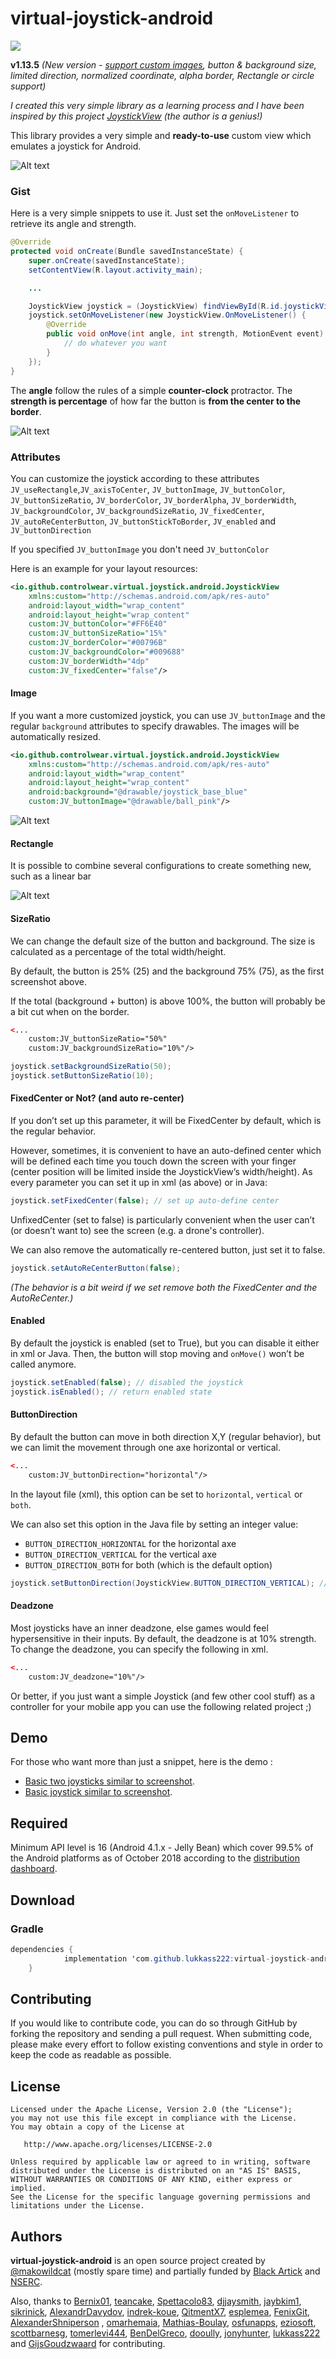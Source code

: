 # virtual-joystick-android

[![](https://jitpack.io/v/BenDelGreco/virtual-joystick-android.svg)](https://jitpack.io/#BenDelGreco/virtual-joystick-android)

**v1.13.5** _(New version - [support custom images](#image), button & background size, limited direction, normalized coordinate, alpha border, Rectangle or circle support)_

_I created this very simple library as a learning process and I have been inspired by this project [JoystickView](https://github.com/zerokol/JoystickView) (the author is a genius!)_

This library provides a very simple and **ready-to-use** custom view which emulates a joystick for Android.

![Alt text](/misc/virtual-joystick-android.png?raw=true "Double Joystick with custom size and colors")

### Gist
Here is a very simple snippets to use it. Just set the `onMoveListener` to retrieve its angle and strength.

```java
@Override
protected void onCreate(Bundle savedInstanceState) {
    super.onCreate(savedInstanceState);
    setContentView(R.layout.activity_main);

    ...

    JoystickView joystick = (JoystickView) findViewById(R.id.joystickView);
    joystick.setOnMoveListener(new JoystickView.OnMoveListener() {
        @Override
        public void onMove(int angle, int strength, MotionEvent event) {
            // do whatever you want
        }
    });
}
```
The **angle** follow the rules of a simple **counter-clock** protractor. The **strength is percentage** of how far the button is **from the center to the border**.

![Alt text](/misc/virtual-joystick.png?raw=true "Explanation")


### Attributes

You can customize the joystick according to these attributes `JV_useRectangle`,`JV_axisToCenter`, `JV_buttonImage`, `JV_buttonColor`, `JV_buttonSizeRatio`, `JV_borderColor`, `JV_borderAlpha`, `JV_borderWidth`, `JV_backgroundColor`, `JV_backgroundSizeRatio`, `JV_fixedCenter`, `JV_autoReCenterButton`, `JV_buttonStickToBorder`, `JV_enabled` and `JV_buttonDirection`

If you specified `JV_buttonImage` you don't need `JV_buttonColor`

Here is an example for your layout resources:
```xml
<io.github.controlwear.virtual.joystick.android.JoystickView
    xmlns:custom="http://schemas.android.com/apk/res-auto"
    android:layout_width="wrap_content"
    android:layout_height="wrap_content"
    custom:JV_buttonColor="#FF6E40"
    custom:JV_buttonSizeRatio="15%"
    custom:JV_borderColor="#00796B"
    custom:JV_backgroundColor="#009688"
    custom:JV_borderWidth="4dp"
    custom:JV_fixedCenter="false"/>
```
#### Image
If you want a more customized joystick, you can use `JV_buttonImage` and the regular `background` attributes to specify drawables. The images will be automatically resized.

```xml
<io.github.controlwear.virtual.joystick.android.JoystickView
    xmlns:custom="http://schemas.android.com/apk/res-auto"
    android:layout_width="wrap_content"
    android:layout_height="wrap_content"
    android:background="@drawable/joystick_base_blue"
    custom:JV_buttonImage="@drawable/ball_pink"/>
```

![Alt text](/misc/android-virtual-joystick-custom-image.png?raw=true "Left joystick with custom image")

#### Rectangle
It is possible to combine several configurations to create something new, such as a linear bar

![Alt text](/misc/virtual-joystick-android-rectangle.png?raw=true "rectangle joystick with vertical axis")

#### SizeRatio
We can change the default size of the button and background.
The size is calculated as a percentage of the total width/height.

By default, the button is 25% (25) and the background 75% (75), as the first screenshot above.

If the total (background + button) is above 100%, the button will probably be a bit cut when on the border.

```xml
<...
    custom:JV_buttonSizeRatio="50%"
    custom:JV_backgroundSizeRatio="10%"/>

```

```java
joystick.setBackgroundSizeRatio(50);
joystick.setButtonSizeRatio(10);
```

#### FixedCenter or Not? (and auto re-center)
If you don’t set up this parameter, it will be FixedCenter by default, which is the regular behavior.

However, sometimes, it is convenient to have an auto-defined center which will be defined each time you touch down the screen with your finger (center position will be limited inside the JoystickView’s width/height).
As every parameter you can set it up in xml (as above) or in Java:
```java
joystick.setFixedCenter(false); // set up auto-define center
```

UnfixedCenter (set to false) is particularly convenient when the user can’t (or doesn’t want to) see the screen (e.g. a drone's controller).

We can also remove the automatically re-centered button, just set it to false.
```java
joystick.setAutoReCenterButton(false);
```
_(The behavior is a bit weird if we set remove both the FixedCenter and the AutoReCenter.)_

#### Enabled
By default the joystick is enabled (set to True), but you can disable it either in xml or Java. Then, the button will stop moving and `onMove()` won’t be called anymore.
```java
joystick.setEnabled(false); // disabled the joystick
joystick.isEnabled(); // return enabled state
```

#### ButtonDirection
By default the button can move in both direction X,Y (regular behavior), but we can limit the movement through one axe horizontal or vertical.
```xml
<...
    custom:JV_buttonDirection="horizontal"/>
```
In the layout file (xml), this option can be set to `horizontal`, `vertical` or `both`.

We can also set this option in the Java file by setting an integer value:
- `BUTTON_DIRECTION_HORIZONTAL` for the horizontal axe
- `BUTTON_DIRECTION_VERTICAL` for the vertical axe
- `BUTTON_DIRECTION_BOTH` for both (which is the default option)

```java
joystick.setButtonDirection(JoystickView.BUTTON_DIRECTION_VERTICAL); // vertical
```

#### Deadzone
Most joysticks have an inner deadzone, else games would feel hypersensitive in their inputs.
By default, the deadzone is at 10% strength.
To change the deadzone, you can specify the following in xml.
```xml
<...
    custom:JV_deadzone="10%"/>
```

Or better, if you just want a simple Joystick (and few other cool stuff) as a controller for your mobile app you can use the following related project ;)

## Demo
For those who want more than just a snippet, here is the demo :
- [Basic two joysticks ](https://github.com/lukkass222/virtual-joystick-android/tree/master/joystickdemo_2) [similar to screenshot](#image).
- [Basic joystick ](https://github.com/lukkass222/virtual-joystick-android/tree/master/joystickdemo) [similar to screenshot](#Rectangle).


## Required
Minimum API level is 16 (Android 4.1.x - Jelly Bean) which cover 99.5% of the Android platforms as of October 2018 according to the  <a href="https://developer.android.com/about/dashboards" class="user-mention">distribution dashboard</a>.

## Download
### Gradle
```java
dependencies {
	        implementation 'com.github.lukkass222:virtual-joystick-android:1.13.5'
	}
```

## Contributing
If you would like to contribute code, you can do so through GitHub by forking the repository and sending a pull request.
When submitting code, please make every effort to follow existing conventions and style in order to keep the code as readable as possible.

## License
```
Licensed under the Apache License, Version 2.0 (the "License");
you may not use this file except in compliance with the License.
You may obtain a copy of the License at

   http://www.apache.org/licenses/LICENSE-2.0

Unless required by applicable law or agreed to in writing, software
distributed under the License is distributed on an "AS IS" BASIS,
WITHOUT WARRANTIES OR CONDITIONS OF ANY KIND, either express or implied.
See the License for the specific language governing permissions and
limitations under the License.
```

## Authors

**virtual-joystick-android** is an open source project created by <a href="https://github.com/makowildcat" class="user-mention">@makowildcat</a> (mostly spare time) and partially funded by [Black Artick](http://blackartick.com/) and [NSERC](http://www.nserc-crsng.gc.ca/index_eng.asp).

Also, thanks to <a href="https://github.com/Bernix01" class="user-mention">Bernix01</a>,
<a href="https://github.com/teancake" class="user-mention">teancake</a>,
<a href="https://github.com/Spettacolo83" class="user-mention">Spettacolo83</a>,
<a href="https://github.com/djjaysmith" class="user-mention">djjaysmith</a>,
<a href="https://github.com/jaybkim1" class="user-mention">jaybkim1</a>,
<a href="https://github.com/sikrinick" class="user-mention">sikrinick</a>,
<a href="https://github.com/AlexandrDavydov" class="user-mention">AlexandrDavydov</a>,
<a href="https://github.com/indrek-koue" class="user-mention">indrek-koue</a>,
<a href="https://github.com/QitmentX7" class="user-mention">QitmentX7</a>,
<a href="https://github.com/esplemea" class="user-mention">esplemea</a>,
<a href="https://github.com/FenixGit" class="user-mention">FenixGit</a>,
<a href="https://github.com/AlexanderShniperson" class="user-mention">AlexanderShniperson</a>
, <a href="https://github.com/omarhemaia" class="user-mention">omarhemaia</a>,
<a href="https://github.com/Mathias-Boulay" class="user-mention">Mathias-Boulay</a>,
<a href="https://github.com/osfunapps" class="user-mention">osfunapps</a>,
<a href="https://github.com/eziosoft" class="user-mention">eziosoft</a>,
<a href="https://github.com/scottbarnesg" class="user-mention">scottbarnesg</a>,
<a href="https://github.com/tomerlevi444" class="user-mention">tomerlevi444</a>,
<a href="https://github.com/BenDelGreco" class="user-mention">BenDelGreco</a>,
<a href="https://github.com/dooully" class="user-mention">dooully</a>,
<a href="https://github.com/jonyhunter" class="user-mention">jonyhunter</a>,
<a href="https://github.com/lukkass222" class="user-mention">lukkass222</a> 
and <a href="https://github.com/GijsGoudzwaard" class="user-mention">GijsGoudzwaard</a> for contributing.

